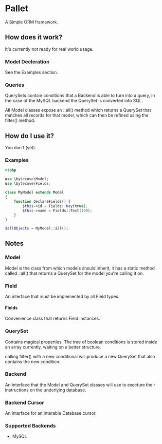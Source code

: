 # Pallet
A Simple ORM framework.

## How does it work?
It's currently not ready for real world usage.

### Model Decleration
See the Examples section.

### Queries
QuerySets contain conditions that a Backend is able to turn into a query, in the case of the MySQL backend the QuerySet is converted into SQL.

All Model classes expose an ::all() method which returns a QuerySet that matches all records for that model, which can then be refined using the filter() method.

## How do I use it?
You don't (yet).

### Examples
```php
<?php

use \bytecove\Model;
use \bytecove\Fields;

class MyModel extends Model
{
	function declareFields() {
		$this->id = Fields::Key(true);
		$this->name = Fields::Text(100);
	}
}

$allObjects = MyModel::all();

```

## Notes

### Model
Model is the class from which models should inherit, it has a static method called ::all() that returns a QuerySet for the model you're calling it on.

### Field 
An interface that must be implemented by all Field types.

#### Fields
Convenience class that returns Field instances.

### QuerySet
Contains magical properties.
The tree of boolean conditions is stored inside an array currently, waiting on a better structure.

calling filter() with a new conditional will produce a new QuerySet that also contains the new condition.

### Backend
An interface that the Model and QuerySet classes will use to execture their instructions on the underlying database.

### Backend Cursor 
An interface for an interable Database cursor.

### Supported Backends
  * MySQL
